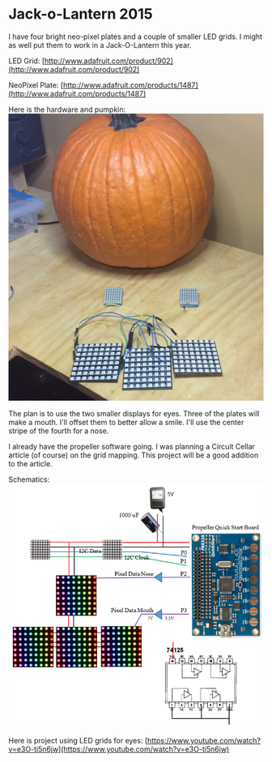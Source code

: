 # Jack-o-Lantern 2015

I have four bright neo-pixel plates and a couple of smaller LED grids. I might
as well put them to work in a Jack-O-Lantern this year.

LED Grid:
[http://www.adafruit.com/product/902](http://www.adafruit.com/product/902)

NeoPixel Plate:
[http://www.adafruit.com/products/1487](http://www.adafruit.com/products/1487)

Here is the hardware and pumpkin:
![](https://github.com/topherCantrell/Jack2015/blob/master/art/IMG_0288.JPG)

The plan is to use the two smaller displays for eyes. Three of the plates will make a mouth. I'll offset them to better allow a smile. I'll use the center stripe of the fourth for a nose.

I already have the propeller software going. I was planning a Circuit Cellar article (of course) on the grid mapping. This project will be a good addition to the article.

Schematics:
![](https://github.com/topherCantrell/Jack2015/blob/master/art/JackSchematics.png)

Here is project using LED grids for eyes:
[https://www.youtube.com/watch?v=e3O-ti5n6jw](https://www.youtube.com/watch?v=e3O-ti5n6jw)